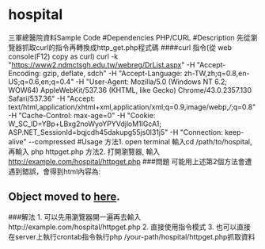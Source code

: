 # hospital
三軍總醫院資料Sample Code
#Dependencies
PHP/CURL
#Description
先從瀏覽器抓取curl的指令再轉換成http_get.php程式碼
####curl 指令(從 web console(F12) copy as curl)
curl -k "https://www2.ndmctsgh.edu.tw/webreg/DrList.aspx" 
-H "Accept-Encoding: gzip, deflate, sdch" 
-H "Accept-Language: zh-TW,zh;q=0.8,en-US;q=0.6,en;q=0.4"
-H "User-Agent: Mozilla/5.0 (Windows NT 6.2; WOW64) AppleWebKit/537.36 (KHTML, like Gecko) Chrome/43.0.2357.130 Safari/537.36" 
-H "Accept: text/html,application/xhtml+xml,application/xml;q=0.9,image/webp,*/*;q=0.8" 
-H "Cache-Control: max-age=0" -H "Cookie: W_SC_ID=YBp+LBxg2noWyoYPYVdjloM1lGcA1; ASP.NET_SessionId=bqjcdh45dakupg55js0l31j5" 
-H "Connection: keep-alive" --compressed
#Usage
方法1. open terminal 輸入cd /path/to/hospital,再輸入 php httpget.php
方法2. 打開瀏覽器, 輸入 http://example.com/hospital/httpget.php
###問題
可能用上述第2個方法會遭遇到錯誤，會得到html內容為:
  <html>
    <head>
      <title>Object moved</title>
    </head>
    <body>
      <h2>Object moved to <a href="%2fwebreg%2fDefault.aspx">here</a>.</h2>
    </body>
  </html>
###解法
1. 可以先用瀏覽器開一遍再去輸入 http://example.com/hospital/httpget.php
2. 直接使用指令模式
3. 也可以直接在server上執行crontab指令執行php /your-path/hospital/httpget.php抓取資料
